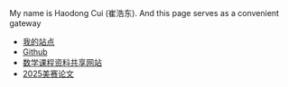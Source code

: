 My name is Haodong Cui (崔浩东). And this page serves as a convenient gateway


- [我的站点](https://haodongcui.github.io/blog/)
- [Github](https://github.com/haodongcui)
- [数学课程资料共享网站](https://haodongcui.github.io/xju-math-fly/)
- [2025美赛论文](https://haodongcui.github.io/files/2025comapPaper.pdf)
